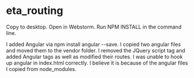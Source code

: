 # eta_routing

Copy to desktop. Open in Webstorm. Run NPM INSTALL in the command line.

I added Angular via npm install angular --save. I copied two angular files and moved them to the vendor folder. I removed the JQuery script tag and added Angular tags as well as modified their routes. I was unable to hook up angular in index.html correctly. I believe it is because of the angular files I copied from node_modules. 
